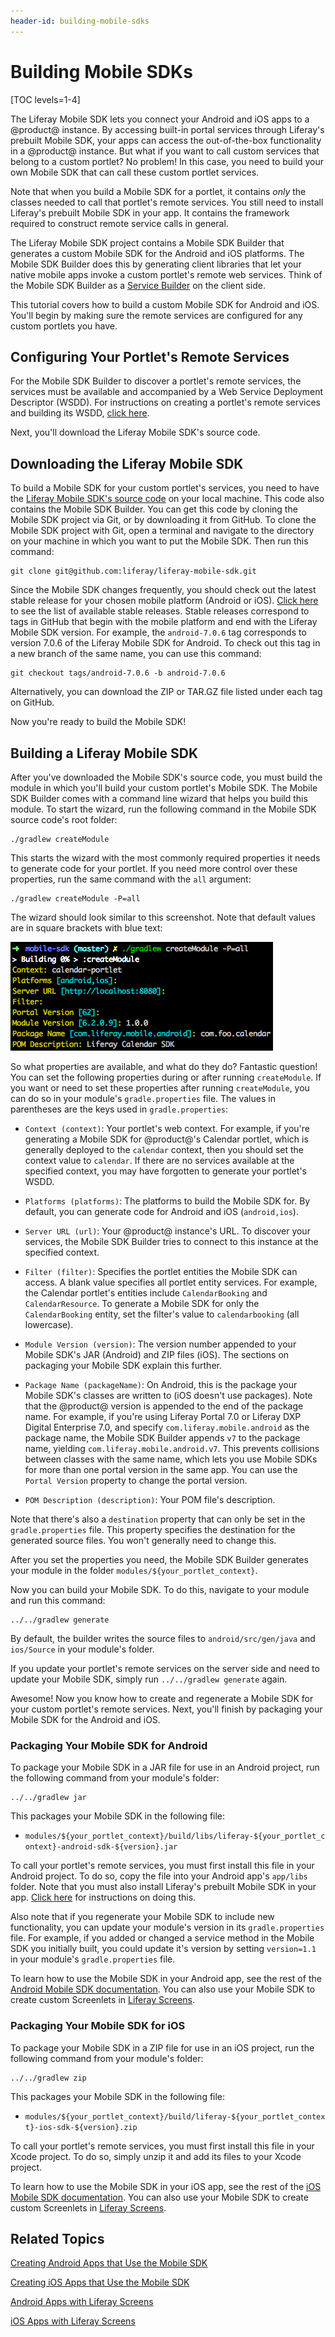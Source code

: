 ```yaml
---
header-id: building-mobile-sdks
---
```


# Building Mobile SDKs

[TOC levels=1-4]

The Liferay Mobile SDK lets you connect your Android and iOS apps to a @product@ 
instance. By accessing built-in portal services through Liferay's prebuilt 
Mobile SDK, your apps can access the out-of-the-box functionality in a @product@ 
instance. But what if you want to call custom services that belong to a custom 
portlet? No problem! In this case, you need to build your own Mobile SDK that 
can call these custom portlet services. 

Note that when you build a Mobile SDK for a portlet, it contains *only* the 
classes needed to call that portlet's remote services. You still need to install 
Liferay's prebuilt Mobile SDK in your app. It contains the framework required to 
construct remote service calls in general. 

The Liferay Mobile SDK project contains a Mobile SDK Builder that generates a 
custom Mobile SDK for the Android and iOS platforms. The Mobile SDK Builder 
does this by generating client libraries that let your native mobile apps invoke 
a custom portlet's remote web services. Think of the Mobile SDK Builder as a 
[Service Builder](/docs/7-0/tutorials/-/knowledge_base/t/service-builder) 
on the client side. 

This tutorial covers how to build a custom Mobile SDK for Android and iOS. 
You'll begin by making sure the remote services are configured for any custom 
portlets you have. 

## Configuring Your Portlet's Remote Services

For the Mobile SDK Builder to discover a portlet's remote services, the services 
must be available and accompanied by a Web Service Deployment Descriptor (WSDD). 
For instructions on creating a portlet's remote services and building its WSDD, 
[click here](/docs/7-0/tutorials/-/knowledge_base/t/creating-remote-services). 

Next, you'll download the Liferay Mobile SDK's source code. 

## Downloading the Liferay Mobile SDK

To build a Mobile SDK for your custom portlet's services, you need to have the 
[Liferay Mobile SDK's source code](https://github.com/liferay/liferay-mobile-sdk) 
on your local machine. This code also contains the Mobile SDK Builder. You can 
get this code by cloning the Mobile SDK project via Git, or by downloading it 
from GitHub. To clone the Mobile SDK project with Git, open a terminal and 
navigate to the directory on your machine in which you want to put the Mobile 
SDK. Then run this command: 

    git clone git@github.com:liferay/liferay-mobile-sdk.git

Since the Mobile SDK changes frequently, you should check out the latest stable 
release for your chosen mobile platform (Android or iOS). 
[Click here](https://github.com/liferay/liferay-mobile-sdk/releases) 
to see the list of available stable releases. Stable releases correspond to tags 
in GitHub that begin with the mobile platform and end with the Liferay Mobile 
SDK version. For example, the `android-7.0.6` tag corresponds to version 7.0.6 
of the Liferay Mobile SDK for Android. To check out this tag in a new branch of 
the same name, you can use this command: 

    git checkout tags/android-7.0.6 -b android-7.0.6

Alternatively, you can download the ZIP or TAR.GZ file listed under each tag on 
GitHub. 

Now you're ready to build the Mobile SDK! 

## Building a Liferay Mobile SDK

After you've downloaded the Mobile SDK's source code, you must build the module 
in which you'll build your custom portlet's Mobile SDK. The Mobile SDK Builder 
comes with a command line wizard that helps you build this module. To start the 
wizard, run the following command in the Mobile SDK source code's root folder: 

    ./gradlew createModule

This starts the wizard with the most commonly required properties it needs to 
generate code for your portlet. If you need more control over these properties, 
run the same command with the `all` argument:

    ./gradlew createModule -P=all

The wizard should look similar to this screenshot. Note that default values are 
in square brackets with blue text:

![Figure 1: The Mobile SDK Builder's wizard lets you specify property values for building your module.](../../../images/mobile-sdk-create-module.png)

So what properties are available, and what do they do? Fantastic question! You 
can set the following properties during or after running `createModule`. If you 
want or need to set these properties after running `createModule`, you can do so 
in your module's `gradle.properties` file. The values in parentheses are the 
keys used in `gradle.properties`: 

- `Context (context)`: Your portlet's web context. For example, if you're 
generating a Mobile SDK for @product@'s Calendar portlet, which is generally 
deployed to the `calendar` context, then you should set the context value to 
`calendar`. If there are no services available at the specified context, you may 
have forgotten to generate your portlet's WSDD. 

- `Platforms (platforms)`: The platforms to build the Mobile SDK for. By 
default, you can generate code for Android and iOS (`android,ios`). 

- `Server URL (url)`: Your @product@ instance's URL. To discover your services, 
the Mobile SDK Builder tries to connect to this instance at the specified 
context. 

- `Filter (filter)`: Specifies the portlet entities the Mobile SDK can access. A 
blank value specifies all portlet entity services. For example, the Calendar 
portlet's entities include `CalendarBooking` and `CalendarResource`. To generate 
a Mobile SDK for only the `CalendarBooking` entity, set the filter's value to 
`calendarbooking` (all lowercase). 

- `Module Version (version)`: The version number appended to your Mobile SDK's 
JAR (Android) and ZIP files (iOS). The sections on packaging your Mobile SDK 
explain this further. 

- `Package Name (packageName)`: On Android, this is the package your Mobile 
SDK's classes are written to (iOS doesn't use packages). Note that the @product@ 
version is appended to the end of the package name. For example, if you're using 
Liferay Portal 7.0 or Liferay DXP Digital Enterprise 7.0, and specify 
`com.liferay.mobile.android` as the package name, the Mobile SDK Builder appends 
`v7` to the package name, yielding `com.liferay.mobile.android.v7`. This 
prevents collisions between classes with the same name, which lets you use 
Mobile SDKs for more than one portal version in the same app. You can use the 
`Portal Version` property to change the portal version. 

- `POM Description (description)`: Your POM file's description. 

Note that there's also a `destination` property that can only be set in the
`gradle.properties` file. This property specifies the destination for the 
generated source files. You won't generally need to change this. 

After you set the properties you need, the Mobile SDK Builder generates your 
module in the folder `modules/${your_portlet_context}`. 

Now you can build your Mobile SDK. To do this, navigate to your module and run 
this command: 

    ../../gradlew generate

By default, the builder writes the source files to `android/src/gen/java` and 
`ios/Source` in your module's folder. 

If you update your portlet's remote services on the server side and need to 
update your Mobile SDK, simply run `../../gradlew generate` again. 

Awesome! Now you know how to create and regenerate a Mobile SDK for your custom 
portlet's remote services. Next, you'll finish by packaging your Mobile SDK for 
the Android and iOS. 

### Packaging Your Mobile SDK for Android

To package your Mobile SDK in a JAR file for use in an Android project, run the 
following command from your module's folder: 

    ../../gradlew jar

This packages your Mobile SDK in the following file: 

- `modules/${your_portlet_context}/build/libs/liferay-${your_portlet_context}-android-sdk-${version}.jar`

To call your portlet's remote services, you must first install this file in your 
Android project. To do so, copy the file into your Android app's `app/libs` 
folder. Note that you must also install Liferay's prebuilt Mobile SDK in your 
app. 
[Click here](/docs/7-0/tutorials/-/knowledge_base/t/making-liferay-and-custom-portlet-services-available-in-your-android-app#adding-the-sdk-to-your-gradle-project) 
for instructions on doing this. 

Also note that if you regenerate your Mobile SDK to include new functionality, 
you can update your module's version in its `gradle.properties` file. For 
example, if you added or changed a service method in the Mobile SDK you 
initially built, you could update it's version by setting `version=1.1` in your 
module's `gradle.properties` file. 

To learn how to use the Mobile SDK in your Android app, see the rest of the 
[Android Mobile SDK documentation](/docs/7-0/tutorials/-/knowledge_base/t/creating-android-apps-that-use-the-mobile-sdk). 
You can also use your Mobile SDK to create custom Screenlets in 
[Liferay Screens](/docs/7-0/tutorials/-/knowledge_base/t/android-apps-with-liferay-screens). 

### Packaging Your Mobile SDK for iOS

To package your Mobile SDK in a ZIP file for use in an iOS project, run the 
following command from your module's folder: 

    ../../gradlew zip

This packages your Mobile SDK in the following file: 

- `modules/${your_portlet_context}/build/liferay-${your_portlet_context}-ios-sdk-${version}.zip`

To call your portlet's remote services, you must first install this file in your 
Xcode project. To do so, simply unzip it and add its files to your Xcode 
project. 

To learn how to use the Mobile SDK in your iOS app, see the rest of the 
[iOS Mobile SDK documentation](/docs/7-0/tutorials/-/knowledge_base/t/creating-ios-apps-that-use-the-mobile-sdk). 
You can also use your Mobile SDK to create custom Screenlets in 
[Liferay Screens](/docs/7-0/tutorials/-/knowledge_base/t/ios-apps-with-liferay-screens). 

## Related Topics

[Creating Android Apps that Use the Mobile SDK](/docs/7-0/tutorials/-/knowledge_base/t/creating-android-apps-that-use-the-mobile-sdk)

[Creating iOS Apps that Use the Mobile SDK](/docs/7-0/tutorials/-/knowledge_base/t/creating-ios-apps-that-use-the-mobile-sdk)

[Android Apps with Liferay Screens](/docs/7-0/tutorials/-/knowledge_base/t/android-apps-with-liferay-screens)

[iOS Apps with Liferay Screens](/docs/7-0/tutorials/-/knowledge_base/t/ios-apps-with-liferay-screens)
